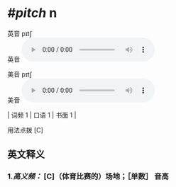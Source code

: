 # ***\#pitch*** n
英音 pɪtʃ  
英音
<audio src="./media/pitch-B.aac" controls="controls"></audio>

美音 pɪtʃ  
美音
<audio src="./media/pitch.aac" controls="controls"></audio>



| 词频 1 | 口语 1 | 书面 1 |  

用法点拨  [C]

英文释义
---
### 1.*高义频：* **[C]（体育比赛的）场地；［单数］ 音高**  


